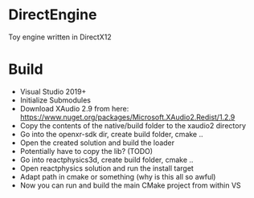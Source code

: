 # DirectEngine
Toy engine written in DirectX12

# Build
- Visual Studio 2019+
- Initialize Submodules
- Download XAudio 2.9 from here: https://www.nuget.org/packages/Microsoft.XAudio2.Redist/1.2.9
- Copy the contents of the native/build folder to the xaudio2 directory
- Go into the openxr-sdk dir, create build folder, cmake ..
- Open the created solution and build the loader
- Potentially have to copy the lib? (TODO)
- Go into reactphysics3d, create build folder, cmake ..
- Open reactphysics solution and run the install target
- Adapt path in cmake or something (why is this all so awful)
- Now you can run and build the main CMake project from within VS
